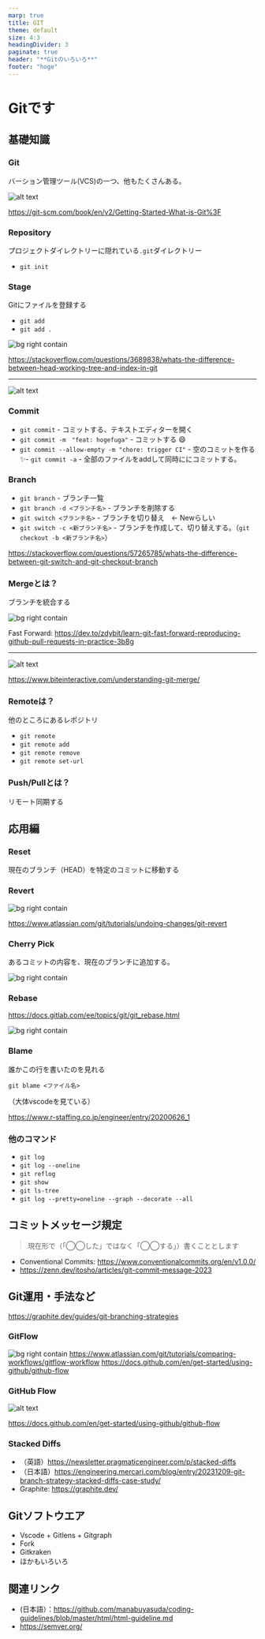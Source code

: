 ```yaml
---
marp: true
title: GIT
theme: default
size: 4:3
headingDivider: 3
paginate: true
header: "**Gitのいろいろ**"
footer: "hoge"
---
```

<!-- 
_header: ""
_footer: ""
_paginate: false
-->

# Gitです

## 基礎知識

### Git

バーション管理ツール(VCS)の一つ、他もたくさんある。

![alt text](image-1.png)

https://git-scm.com/book/en/v2/Getting-Started-What-is-Git%3F

### Repository

プロジェクトダイレクトリーに隠れている`.git`ダイレクトリー

- `git init` 


### Stage

Gitにファイルを登録する

- `git add`
- `git add .`

![bg right contain](image.png)

https://stackoverflow.com/questions/3689838/whats-the-difference-between-head-working-tree-and-index-in-git

---

![alt text](image-10.png)

### Commit

- `git commit` - コミットする、テキストエディターを開く
- `git commit -m　"feat: hogefuga"` - コミットする :smile:
- `git commit --allow-empty -m "chore: trigger CI"` - 空のコミットを作る
:sparkles:- `git commit -a` - 全部のファイルをaddして同時ににコミットする。



### Branch

- `git branch` - ブランチ一覧
- `git branch -d <ブランチ名>` - ブランチを削除する
- `git switch <ブランチ名>` - ブランチを切り替え　<- Newらしい
- `git switch -c <新ブランチ名>` - ブランチを作成して、切り替えする。（`git checkout -b <新ブランチ名>`）

https://stackoverflow.com/questions/57265785/whats-the-difference-between-git-switch-and-git-checkout-branch



### Mergeとは？

ブランチを統合する

![bg right contain](image-4.png)

Fast Forward: https://dev.to/zdybit/learn-git-fast-forward-reproducing-github-pull-requests-in-practice-3b8g


---

![alt text](image-3.png)

https://www.biteinteractive.com/understanding-git-merge/



### Remoteは？

他のところにあるレポジトリ

- `git remote`
- `git remote add`
- `git remote remove`
- `git remote set-url`




### Push/Pullとは？

リモート同期する


## 応用編



### Reset

現在のブランチ（HEAD）を特定のコミットに移動する



### Revert

![bg right contain](image-6.png)

https://www.atlassian.com/git/tutorials/undoing-changes/git-revert



### Cherry Pick

あるコミットの内容を、現在のブランチに追加する。

![bg right contain](image-7.png)

### Rebase

https://docs.gitlab.com/ee/topics/git/git_rebase.html

![bg right contain](image-2.png)

### Blame

誰かこの行を書いたのを見れる

`git blame <ファイル名>`

（大体vscodeを見ている）

https://www.r-staffing.co.jp/engineer/entry/20200626_1

### 他のコマンド

- `git log`
- `git log --oneline`
- `git reflog`
- `git show`
- `git ls-tree`
- `git log --pretty=oneline --graph --decorate --all`

## コミットメッセージ規定

> 現在形で（「◯◯した」ではなく「◯◯する」）書くこととします

- Conventional Commits: https://www.conventionalcommits.org/en/v1.0.0/
- https://zenn.dev/itosho/articles/git-commit-message-2023



## Git運用・手法など

https://graphite.dev/guides/git-branching-strategies

### GitFlow

![bg right contain](image-8.png)
https://www.atlassian.com/git/tutorials/comparing-workflows/gitflow-workflow
https://docs.github.com/en/get-started/using-github/github-flow



### GitHub Flow

![alt text](image-9.png)

https://docs.github.com/en/get-started/using-github/github-flow


### Stacked Diffs

- （英語）https://newsletter.pragmaticengineer.com/p/stacked-diffs
- （日本語）https://engineering.mercari.com/blog/entry/20231209-git-branch-strategy-stacked-diffs-case-study/
- Graphite: https://graphite.dev/



## Gitソフトウエア

- Vscode + Gitlens + Gitgraph
- Fork
- Gitkraken
- ほかもいろいろ



## 関連リンク

- (日本語）：https://github.com/manabuyasuda/coding-guidelines/blob/master/html/html-guideline.md
- https://semver.org/


